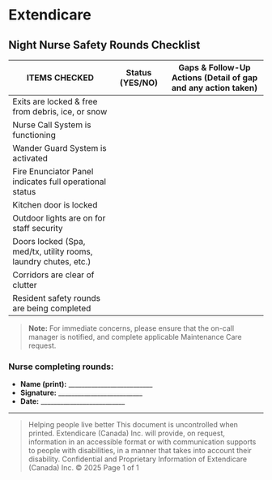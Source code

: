 # Extendicare
## Night Nurse Safety Rounds Checklist

| ITEMS CHECKED | Status (YES/NO) | Gaps & Follow-Up Actions (Detail of gap and any action taken) |
|----------------|------------------|---------------------------------------------------------------|
| Exits are locked & free from debris, ice, or snow |                  |                                                               |
| Nurse Call System is functioning |                  |                                                               |
| Wander Guard System is activated |                  |                                                               |
| Fire Enunciator Panel indicates full operational status |                  |                                                               |
| Kitchen door is locked |                  |                                                               |
| Outdoor lights are on for staff security |                  |                                                               |
| Doors locked (Spa, med/tx, utility rooms, laundry chutes, etc.) |                  |                                                               |
| Corridors are clear of clutter |                  |                                                               |
| Resident safety rounds are being completed |                  |                                                               |

> **Note:** For immediate concerns, please ensure that the on-call manager is notified, and complete applicable Maintenance Care request.

### Nurse completing rounds:
- **Name (print):** __________________________
- **Signature:** __________________________
- **Date:** __________________________

----

> Helping people live better
> This document is uncontrolled when printed.
> Extendicare (Canada) Inc. will provide, on request, information in an accessible format or with communication supports to people with disabilities, in a manner that takes into account their disability.
> Confidential and Proprietary Information of Extendicare (Canada) Inc. © 2025
> Page 1 of 1